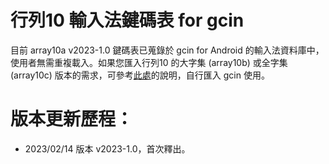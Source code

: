 # 行列10 輸入法鍵碼表 for gcin
目前 array10a v2023-1.0 鍵碼表已蒐錄於 gcin for Android 的輸入法資料庫中，使用者無需重複載入。如果您匯入行列10 的大字集 (array10b) 或全字集 (array10c) 版本的需求，可參考[此處](https://github.com/gontera/array30/wiki/gcin-for-Android-%E6%95%99%E5%AD%B8-(3)%EF%BC%9A%E6%8E%9B%E8%BC%89%E6%96%B0%E7%89%88%E8%A1%8C%E5%88%97%E8%BC%B8%E5%85%A5%E6%B3%95%E6%A8%A1%E7%B5%84)的說明，自行匯入 gcin 使用。

# 版本更新歷程：
  * 2023/02/14 版本 v2023-1.0，首次釋出。
